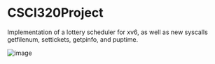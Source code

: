 # CSCI320Project
Implementation of a lottery scheduler for xv6, as well as new syscalls getfilenum, settickets, getpinfo, and puptime.

![image](https://github.com/johnsonj96/CSCI320Project/assets/122479940/a115351d-49ac-4611-91b2-4368e05cf6f1)
